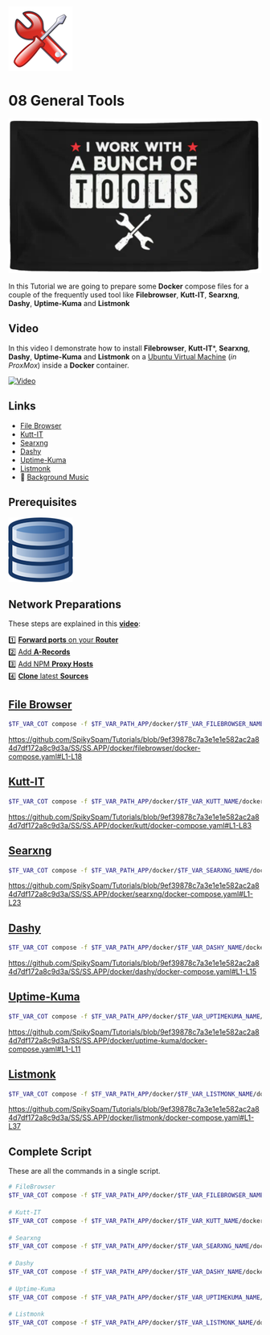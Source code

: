 ![Tools Logo](_assets/images/tools.png)
# 08 General Tools

![Tools Banner](_assets/images/tools_banner.png)

In this Tutorial we are going to prepare some **Docker** compose files for a couple of the frequently used tool like **Filebrowser**, **Kutt-IT**, **Searxng**, **Dashy**, **Uptime-Kuma** and **Listmonk**

## Video

In this video I demonstrate how to install **Filebrowser**, **Kutt-IT***, **Searxng**, **Dashy**, **Uptime-Kuma** and **Listmonk** on a [Ubuntu Virtual Machine](../01_setting_up_a_cheap_home_lab_with_proxmox/018_ubuntu/README.md) (*in ProxMox*) inside a **Docker** container.

[![Video](_assets/images/tools_video.png)](https://youtu.be/XXXXXXXXXXXXX)

## Links

- [File Browser](https://filebrowser.org)
- [Kutt-IT](https://kutt.it)
- [Searxng](https://docs.searxng.org)
- [Dashy](https://dashy.to)
- [Uptime-Kuma](https://uptime.kuma.pet)
- [Listmonk](https://listmonk.app)
- 🎺 [Background Music](https://freesound.org/people/AlesiaDavina/sounds/687372/)

## Prerequisites

[![05. Databases](../05_databases/_assets/images/database.png)](../05_databases/README.md)

## Network Preparations

These steps are explained in this **[video](https://youtu.be/8UoNDwNV4R8)**:

1️⃣ [**Forward ports** on your **Router**](../05_databases/README.md#forward-ports-router) \
2️⃣ [Add **A-Records**](../05_databases/README.md#add-a-record) \
3️⃣ [Add NPM **Proxy Hosts**](../05_databases/README.md#npm-proxy-host) \
4️⃣ [**Clone** latest **Sources**](../05_databases/README.md#latest-sources)

## [File Browser](../SS/SS.APP/docker/filebrowser/docker-compose.yaml)

```bash
$TF_VAR_COT compose -f $TF_VAR_PATH_APP/docker/$TF_VAR_FILEBROWSER_NAME/docker-compose.yaml up -d --wait --build
```

https://github.com/SpikySpam/Tutorials/blob/9ef39878c7a3e1e1e582ac2a84d7df172a8c9d3a/SS/SS.APP/docker/filebrowser/docker-compose.yaml#L1-L18

## [Kutt-IT](../SS/SS.APP/docker/kutt/docker-compose.yaml)

```bash
$TF_VAR_COT compose -f $TF_VAR_PATH_APP/docker/$TF_VAR_KUTT_NAME/docker-compose.yaml up -d --wait --build
```

https://github.com/SpikySpam/Tutorials/blob/9ef39878c7a3e1e1e582ac2a84d7df172a8c9d3a/SS/SS.APP/docker/kutt/docker-compose.yaml#L1-L83

## [Searxng](../SS/SS.APP/docker/searxng/docker-compose.yaml)

```bash
$TF_VAR_COT compose -f $TF_VAR_PATH_APP/docker/$TF_VAR_SEARXNG_NAME/docker-compose.yaml up -d --wait --build
```

https://github.com/SpikySpam/Tutorials/blob/9ef39878c7a3e1e1e582ac2a84d7df172a8c9d3a/SS/SS.APP/docker/searxng/docker-compose.yaml#L1-L23

## [Dashy](../SS/SS.APP/docker/dashy/docker-compose.yaml)

```bash
$TF_VAR_COT compose -f $TF_VAR_PATH_APP/docker/$TF_VAR_DASHY_NAME/docker-compose.yaml up -d --wait --build
```

https://github.com/SpikySpam/Tutorials/blob/9ef39878c7a3e1e1e582ac2a84d7df172a8c9d3a/SS/SS.APP/docker/dashy/docker-compose.yaml#L1-L15

## [Uptime-Kuma](../SS/SS.APP/docker/uptime-kuma/docker-compose.yaml)

```bash
$TF_VAR_COT compose -f $TF_VAR_PATH_APP/docker/$TF_VAR_UPTIMEKUMA_NAME/docker-compose.yaml up -d --wait --build
```

https://github.com/SpikySpam/Tutorials/blob/9ef39878c7a3e1e1e582ac2a84d7df172a8c9d3a/SS/SS.APP/docker/uptime-kuma/docker-compose.yaml#L1-L11

## [Listmonk](../SS/SS.APP/docker/listmonk/docker-compose.yaml)

```bash
$TF_VAR_COT compose -f $TF_VAR_PATH_APP/docker/$TF_VAR_LISTMONK_NAME/docker-compose.yaml up -d --wait --build
```

https://github.com/SpikySpam/Tutorials/blob/9ef39878c7a3e1e1e582ac2a84d7df172a8c9d3a/SS/SS.APP/docker/listmonk/docker-compose.yaml#L1-L37

## Complete Script

These are all the commands in a single script.

```bash
# FileBrowser
$TF_VAR_COT compose -f $TF_VAR_PATH_APP/docker/$TF_VAR_FILEBROWSER_NAME/docker-compose.yaml up -d --wait --build

# Kutt-IT
$TF_VAR_COT compose -f $TF_VAR_PATH_APP/docker/$TF_VAR_KUTT_NAME/docker-compose.yaml up -d --wait --build

# Searxng
$TF_VAR_COT compose -f $TF_VAR_PATH_APP/docker/$TF_VAR_SEARXNG_NAME/docker-compose.yaml up -d --wait --build

# Dashy
$TF_VAR_COT compose -f $TF_VAR_PATH_APP/docker/$TF_VAR_DASHY_NAME/docker-compose.yaml up -d --wait --build

# Uptime-Kuma
$TF_VAR_COT compose -f $TF_VAR_PATH_APP/docker/$TF_VAR_UPTIMEKUMA_NAME/docker-compose.yaml up -d --wait --build

# Listmonk
$TF_VAR_COT compose -f $TF_VAR_PATH_APP/docker/$TF_VAR_LISTMONK_NAME/docker-compose.yaml up -d --wait --build
```
